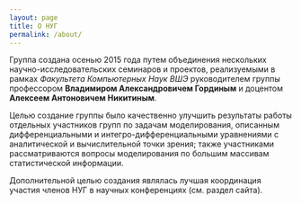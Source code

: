 ```yaml
---
layout: page
title: О НУГ
permalink: /about/
---
```


Группа создана осенью 2015 года путем объединения нескольких научно-исследовательских семинаров и проектов, реализуемыми в рамках _Факультета Компьютерных Наук ВШЭ_ руководителем группы профессором **Владимиром Александровичем Гординым** и доцентом **Алексеем Антоновичем Никитиным**.

Целью создание группы было качественно улучшить результаты работы отдельных участников групп по задачам моделирования, описанным дифференциальными и интегро-дифференциальными уравнениями с аналитической и вычислительной точки зрения; также участниками рассматриваются вопросы моделирования по большим массивам статистической информации.

Дополнительной целью создания являлась лучшая координация участия членов НУГ в научных конференциях (см. раздел сайта).
